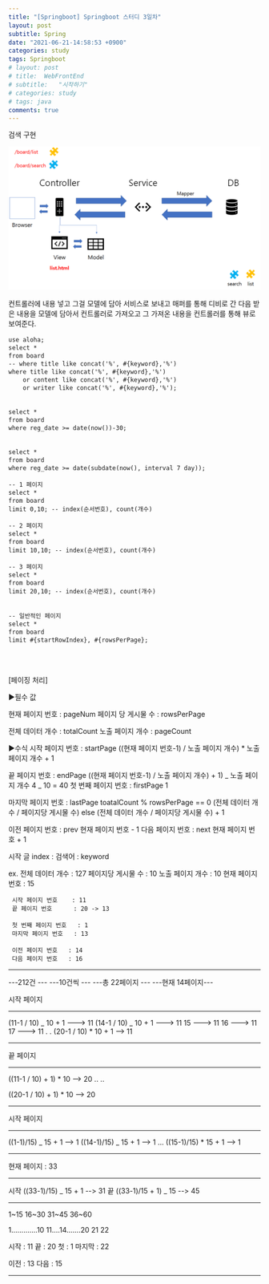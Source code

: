 ```yaml
---
title: "[Springboot] Springboot 스터디 3일차"
layout: post
subtitle: Spring
date: "2021-06-21-14:58:53 +0900"
categories: study
tags: Springboot
# layout: post
# title:  WebFrontEnd
# subtitle:   "시작하기"
# categories: study
# tags: java
comments: true
---
```


검색 구현

![KakaoTalk_20210621_194801492](/assets/KakaoTalk_20210621_194801492.png)

컨트롤러에 내용 넣고 그걸 모델에 담아 서비스로 보내고 매퍼를 통해 디비로 간 다음 받은 내용을 모델에 담아서 컨트롤러로 가져오고 그 가져온 내용을 컨트롤러를 통해 뷰로 보여준다.

```
use aloha;
select *
from board
-- where title like concat('%', #{keyword},'%')
where title like concat('%', #{keyword},'%')
	or content like concat('%', #{keyword},'%')
    or writer like concat('%', #{keyword},'%');


select *
from board
where reg_date >= date(now())-30;


select *
from board
where reg_date >= date(subdate(now(), interval 7 day));

-- 1 페이지
select *
from board
limit 0,10; -- index(순서번호), count(개수)

-- 2 페이지
select *
from board
limit 10,10; -- index(순서번호), count(개수)

-- 3 페이지
select *
from board
limit 20,10; -- index(순서번호), count(개수)


-- 일반적인 페이지
select *
from board
limit #{startRowIndex}, #{rowsPerPage};




```

[페이징 처리]

▶필수 값

현재 페이지 번호 : pageNum
페이지 당 게시물 수 : rowsPerPage

전체 데이터 개수 : totalCount
노출 페이지 개수 : pageCount

▶수식
시작 페이지 번호 : startPage
((현재 페이지 번호-1) / 노출 페이지 개수) \* 노출 페이지 개수 + 1

끝 페이지 번호 : endPage
((현재 페이지 번호-1) / 노출 페이지 개수) + 1) _ 노출 페이지 개수
4 _ 10 = 40
첫 번째 페이지 번호 : firstPage
1

마지막 페이지 번호 : lastPage
toatalCount % rowsPerPage == 0
(전체 데이터 개수 / 페이지당 게시물 수)
else
(전체 데이터 개수 / 페이지당 게시물 수) + 1

이전 페이지 번호 : prev
현재 페이지 번호 - 1
다음 페이지 번호 : next
현재 페이지 번호 + 1

시작 글 index :
검색어 : keyword

ex. 전체 데이터 개수 : 127
페이지당 게시물 수 : 10
노출 페이지 개수 : 10
현재 페이지 번호 : 15

     시작 페이지 번호    : 11
     끝 페이지 번호      : 20 -> 13

     첫 번째 페이지 번호   : 1
     마지막 페이지 번호   : 13

     이전 페이지 번호   : 14
     다음 페이지 번호   : 16

---

---212건 ---
---10건씩 ---
---총 22페이지 ---
---현재 14페이지---

시작 페이지

---

(11-1 / 10) _ 10 + 1 ---> 11
(14-1 / 10) _ 10 + 1 ---> 11
15 ---> 11
16 ---> 11
17 ---> 11
.
.
(20-1 / 10) \* 10 + 1 --> 11

---

끝 페이지

---

((11-1 / 10) + 1) \* 10 --> 20
..
..

((20-1 / 10) + 1) \* 10 --> 20

---

시작 페이지

---

((1-1)/15) _ 15 + 1 --> 1
((14-1)/15) _ 15 + 1 --> 1
...
((15-1)/15) \* 15 + 1 --> 1

---

현재 페이지 : 33

---

시작
((33-1)/15) _ 15 + 1 --> 31
끝
((33-1)/15 + 1) _ 15 --> 45

---

1~15
16~30
31~45
36~60

1.............10
11....14.......20
21 22

시작 : 11
끝 : 20
첫 : 1
마지막 : 22

이전 : 13
다음 : 15

---
